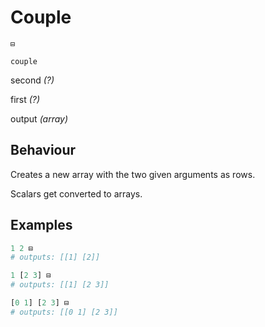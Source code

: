 # Couple
<deflist type="narrow">
    <def title="Symbol">
        <code>⊟</code>
    </def>
    <def title="Names">
        <p><code>couple</code></p>
    </def>
    <def title="Arguments">
        <p id="arg_second">second <i>(?)</i></p>
        <p id="arg_first">first <i>(?)</i></p>
    </def>
    <def title="Output">
        <p id="out">output <i>(array)</i></p>
    </def>
</deflist>

## Behaviour
Creates a new array with the two given arguments as rows.

Scalars get converted to arrays.

## Examples
```Python
1 2 ⊟
# outputs: [[1] [2]]
```
```Python
1 [2 3] ⊟
# outputs: [[1] [2 3]]
```
```Python
[0 1] [2 3] ⊟
# outputs: [[0 1] [2 3]]
```